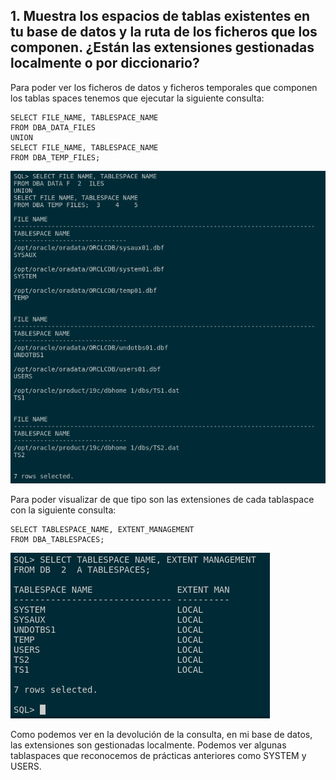 ## 1. Muestra los espacios de tablas existentes en tu base de datos y la ruta de los ficheros que los componen. ¿Están las extensiones gestionadas localmente o por diccionario?

Para poder ver los ficheros de datos y ficheros temporales que componen los tablas spaces tenemos que ejecutar la siguiente consulta:

```
SELECT FILE_NAME, TABLESPACE_NAME 
FROM DBA_DATA_FILES 
UNION 
SELECT FILE_NAME, TABLESPACE_NAME 
FROM DBA_TEMP_FILES;
```

![Oracle foto 1](img/1.png)


Para poder visualizar de que tipo son las extensiones de cada tablaspace con la siguiente consulta:

```
SELECT TABLESPACE_NAME, EXTENT_MANAGEMENT 
FROM DBA_TABLESPACES;
```

![Oracle foto 2](img/2.png)

Como podemos ver en la devolución de la consulta, en mi base de datos, las extensiones son gestionadas localmente. Podemos ver algunas tablaspaces que reconocemos de prácticas anteriores como SYSTEM y USERS.